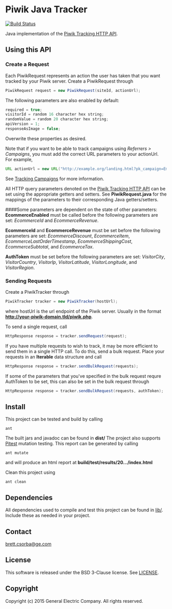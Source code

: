 Piwik Java Tracker
================
[![Build Status](https://travis-ci.org/piwik/piwik-java-tracker.svg?branch=master)](https://travis-ci.org/piwik/piwik-java-tracker)

Java implementation of the [Piwik Tracking HTTP API](http://developer.piwik.org/api-reference/tracking-api).

## Using this API
### Create a Request
Each PiwikRequest represents an action the user has taken that you want tracked by your Piwik server.  Create a PiwikRequest through
```java
PiwikRequest request = new PiwikRequest(siteId, actionUrl);
```

The following parameters are also enabled by default:

```java
required = true;
visitorId = random 16 character hex string;
randomValue = random 20 character hex string;
apiVersion = 1;
responseAsImage = false;
```

Overwrite these properties as desired.

Note that if you want to be able to track campaigns using <em>Referrers &gt; Campaigns</em>, you must add the correct URL parameters to your actionUrl.  For example, 
```java
URL actionUrl = new URL("http://example.org/landing.html?pk_campaign=Email-Nov2011&pk_kwd=LearnMore");
```
See [Tracking Campaigns](http://piwik.org/docs/tracking-campaigns/) for more information. 

All HTTP query parameters denoted on the [Piwik Tracking HTTP API](http://developer.piwik.org/api-reference/tracking-api) can be set using the appropriate getters and setters.  See <strong>PiwikRequest.java</strong> for the mappings of the parameters to their corresponding Java getters/setters.

####Some parameters are dependent on the state of other parameters:
<strong>EcommerceEnabled</strong> must be called before the following parameters are set:  <em>EcommerceId</em> and <em>EcommerceRevenue</em>.

<strong>EcommerceId</strong> and <strong>EcommerceRevenue</strong> must be set before the following parameters are set:  <em>EcommerceDiscount</em>, <em>EcommerceItem</em>, <em>EcommerceLastOrderTimestamp</em>, <em>EcommerceShippingCost</em>, <em>EcommerceSubtotal</em>, and <em>EcommerceTax</em>.

<strong>AuthToken</strong> must be set before the following parameters are set:  <em>VisitorCity</em>, <em>VisitorCountry</em>, <em>VisitorIp</em>, <em>VisitorLatitude</em>, <em>VisitorLongitude</em>, and <em>VisitorRegion</em>.

### Sending Requests
Create a PiwikTracker through
```java
PiwikTracker tracker = new PiwikTracker(hostUrl);
```
where hostUrl is the url endpoint of the Piwik server.  Usually in the format <strong>http://your-piwik-domain.tld/piwik.php</strong>.

To send a single request, call
```java
HttpResponse response = tracker.sendRequest(request);
```

If you have multiple requests to wish to track, it may be more efficient to send them in a single HTTP call.  To do this, send a bulk request.  Place your requests in an <strong>Iterable</strong> data structure and call
```java
HttpResponse response = tracker.sendBulkRequest(requests);
```
If some of the parameters that you've specified in the bulk request requre AuthToken to be set, this can also be set in the bulk request through
```java
HttpResponse response = tracker.sendBulkRequest(requests, authToken);
```
## Install
This project can be tested and build by calling
```shell
ant
```
The built jars and javadoc can be found in <strong>dist/</strong>
The project also supports [Pitest](http://pitest.org/) mutation testing.  This report can be generated by calling
```shell
ant mutate
```
and will produce an html report at <strong>build/test/results/20.../index.html</strong>

Clean this project using
```shell
ant clean
```

## Dependencies
All dependencies used to compile and test this project can be found in [lib/](lib).  Include these as needed in your project.

## Contact
brett.csorba@ge.com

## License
This software is released under the BSD 3-Clause license.  See [LICENSE](LICENSE).

## Copyright
Copyright (c) 2015 General Electric Company. All rights reserved.
